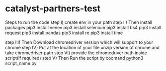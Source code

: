 # catalyst-partners-test
Steps to run the code
step I)  create env in your path
step II) Then install packages
            pip3 install venev
            pip3 install selenium
            pip3 install bs4
            pip3 install request
            pip3 install pandas
            pip3 install re
            pip3 install time
    
step III)  Then Download chromedriver version which will support to your chrome
step IV)   Put at the location of your file unzip version of chrome and take chromedriver path
step VI)   provide the chromedriver path inside script(if required)
step V)    Then Run the script by coomand python3 script_name.py

